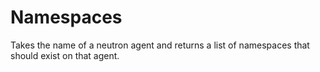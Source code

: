 Namespaces
==========


Takes the name of a neutron agent and returns a list of namespaces that should exist on that agent.

